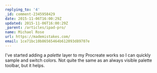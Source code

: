 ```yaml
---
replying_to: '4'
_id: comment-2345958429
date: 2015-11-06T16:00:29Z
updated: 2015-11-06T16:00:29Z
_parent: /articles/ipad-pro/
name: Michael Rose
url: https://mademistakes.com/
email: 1ce71bc10b86565464b612093d89707e
---
```


I've started adding a *palette* layer to my Procreate works so I can quickly
sample and switch colors. Not quite the same as an always visible palette toolbar,
but it helps.
